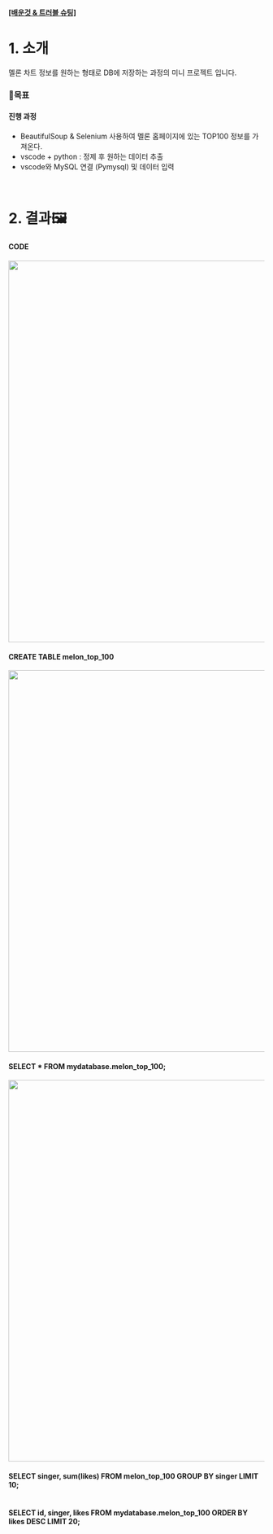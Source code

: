 <h4>
<a target="_blank" href="https://eminent-pruner-9ad.notion.site/1ed29d1da6df464390c238ddd6adfb99">
   [배운것 & 트러블 슈팅]
</a>
</h4>

# 1. 소개

멜론 차트 정보를 원하는 형태로 DB에 저장하는 과정의 미니 프로젝트 입니다.
   
### 🎯목표


<h4>진행 과정</h4>

-   BeautifulSoup & Selenium 사용하여 멜론 홈페이지에 있는 TOP100 정보를 가져온다.<br>
-   vscode + python : 정제 후 원하는 데이터 추출<br>
-   vscode와 MySQL 연결 (Pymysql) 및 데이터 입력<br>

<br>

# 2. 결과🖼

#### CODE
<div align=center>
  <img width="750" alt="" src="https://user-images.githubusercontent.com/76522430/212733750-da7dfa7a-06f2-464b-a42d-ffec70f4cb11.png">
</div>

#### CREATE TABLE melon_top_100
<div align=center>
  <img width="750" alt="" src="https://user-images.githubusercontent.com/76522430/212734583-82c3a9f1-c116-4145-88d5-2a0e5f381e20.png">
</div>

#### SELECT * FROM mydatabase.melon_top_100;
<div align=center>
  <img width="750" alt="" src="https://user-images.githubusercontent.com/76522430/212734666-b2c6d534-08e2-4c6a-9116-c382134d19d9.png">
</div>

#### SELECT singer, sum(likes) FROM melon_top_100 GROUP BY singer LIMIT 10;
<div align=center>
  <img  alt="" src="https://user-images.githubusercontent.com/76522430/212734862-0dbc887f-6abe-45db-a515-21768926747d.png">
</div>

#### SELECT id, singer, likes FROM mydatabase.melon_top_100 ORDER BY likes DESC LIMIT 20;
<div align=center>
  <img alt="" src="https://user-images.githubusercontent.com/76522430/212734886-6c0ddcf7-7f7e-48fb-b733-f294678aa2f4.png">
</div>
